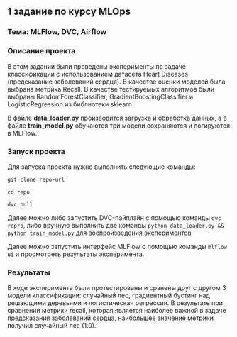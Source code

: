 ## 1 задание по курсу MLOps
### Тема: MLFlow, DVC, Airflow

### Описание проекта

В этом задании были проведены эксперименты по задаче классификации с использованием датасета Heart Diseases
(предсказание заболеваний сердца). В качестве оценки моделей была выбрана метрика Recall.
В качестве тестируемых алгоритмов были выбраны RandomForestClassifier, GradientBoostingClassifier и LogisticRegression
из библиотеки sklearn.

В файле **data_loader.py** производится загрузка и обработка данных, а в файле **train_model.py** обучаются три модели
сохраняются и логируются в MLFlow.

### Запуск проекта

Для запуска проекта нужно выполнить следующие команды:

`git clone repo-url`

`cd repo`

`dvc pull`

Далее можно либо запустить DVC-пайплайн с помощью команды `dvc repro`, либо вручную выполнить две команды
`python data_loader.py && python train_model.py` для воспроизведения экспериментов

Далее можно запустить интерфейс MLFlow с помощью команды `mlflow ui` и просмотреть результаты эксперимента.

### Результаты

В ходе эксперимента были протестированы и сранены друг с другом 3 модели классификации: случайный лес, 
градиентный бустинг над решающими деревьями и логистическая регрессия. В результате при сравнении метрики recall, которая 
является наиболее важной в задаче предсказания заболеваний сердца, наибольшее значение метрики получил случайный лес
(1.0).